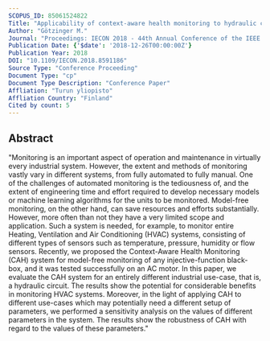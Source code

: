 ```yaml
---
SCOPUS_ID: 85061524822
Title: "Applicability of context-aware health monitoring to hydraulic circuits"
Author: "Götzinger M."
Journal: "Proceedings: IECON 2018 - 44th Annual Conference of the IEEE Industrial Electronics Society"
Publication Date: {'$date': '2018-12-26T00:00:00Z'}
Publication Year: 2018
DOI: "10.1109/IECON.2018.8591186"
Source Type: "Conference Proceeding"
Document Type: "cp"
Document Type Description: "Conference Paper"
Affliation: "Turun yliopisto"
Affliation Country: "Finland"
Cited by count: 5
---
```


## Abstract
"Monitoring is an important aspect of operation and maintenance in virtually every industrial system. However, the extent and methods of monitoring vastly vary in different systems, from fully automated to fully manual. One of the challenges of automated monitoring is the tediousness of, and the extent of engineering time and effort required to develop necessary models or machine learning algorithms for the units to be monitored. Model-free monitoring, on the other hand, can save resources and efforts substantially. However, more often than not they have a very limited scope and application. Such a system is needed, for example, to monitor entire Heating, Ventilation and Air Conditioning (HVAC) systems, consisting of different types of sensors such as temperature, pressure, humidity or flow sensors. Recently, we proposed the Context-Aware Health Monitoring (CAH) system for model-free monitoring of any injective-function black-box, and it was tested successfully on an AC motor. In this paper, we evaluate the CAH system for an entirely different industrial use-case, that is, a hydraulic circuit. The results show the potential for considerable benefits in monitoring HVAC systems. Moreover, in the light of applying CAH to different use-cases which may potentially need a different setup of parameters, we performed a sensitivity analysis on the values of different parameters in the system. The results show the robustness of CAH with regard to the values of these parameters."
